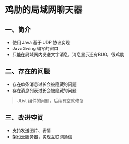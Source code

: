 # 鸡肋的局域网聊天器
## 一、简介
+ 使用 Java 基于 UDP 协议实现
+ Java Swing 编写的窗口
+ 只能在局域网内发送文字消息，消息显示还有BUG，很鸡肋
## 二、存在的问题
+ 存在单条消息过长会被隐藏的问题
+ 存在消息列表过长会被隐藏的问题
> JList 组件的问题，后续有空就修复
## 三、改进空间
+ 支持发送图片、表情
+ 架设云服务器，实现互联网通信